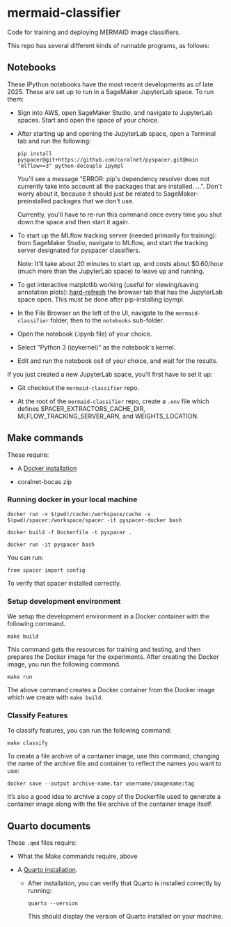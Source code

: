 # mermaid-classifier

Code for training and deploying MERMAID image classifiers.

This repo has several different kinds of runnable programs, as follows:


## Notebooks

These iPython notebooks have the most recent developments as of late 2025. These are set up to run in a SageMaker JupyterLab space. To run them:

- Sign into AWS, open SageMaker Studio, and navigate to JupyterLab spaces. Start and open the space of your choice.

- After starting up and opening the JupyterLab space, open a Terminal tab and run the following:

    `pip install pyspacer@git+https://github.com/coralnet/pyspacer.git@main "mlflow>=3" python-decouple ipympl`

    You'll see a message "ERROR: pip's dependency resolver does not currently take into account all the packages that are installed. ...". Don't worry about it, because it should just be related to SageMaker-preinstalled packages that we don't use.

    Currently, you'll have to re-run this command once every time you shut down the space and then start it again.

- To start up the MLflow tracking server (needed primarily for training): from SageMaker Studio, navigate to MLflow, and start the tracking server designated for pyspacer classifiers.

    Note: It'll take about 20 minutes to start up, and costs about $0.60/hour (much more than the JupyterLab space) to leave up and running.

- To get interactive matplotlib working (useful for viewing/saving annotation plots): [hard-refresh](https://www.howtogeek.com/672607/how-to-hard-refresh-your-web-browser-to-bypass-your-cache/) the browser tab that has the JupyterLab space open. This must be done after pip-installing ipympl.

- In the File Browser on the left of the UI, navigate to the `mermaid-classifier` folder, then to the `notebooks` sub-folder.

- Open the notebook (.ipynb file) of your choice.

- Select "Python 3 (ipykernel)" as the notebook's kernel.

- Edit and run the notebook cell of your choice, and wait for the results.

If you just created a new JupyterLab space, you'll first have to set it up:

- Git checkout the `mermaid-classifier` repo.

- At the root of the `mermaid-classifier` repo, create a `.env` file which defines SPACER_EXTRACTORS_CACHE_DIR, MLFLOW_TRACKING_SERVER_ARN, and WEIGHTS_LOCATION.


## Make commands

These require:

- A [Docker installation](https://www.docker.com/products/docker-desktop)

- coralnet-bocas zip

### Running docker in your local machine

`docker run -v $(pwd)/cache:/workspace/cache -v $(pwd)/spacer:/workspace/spacer -it pyspacer-docker bash`

`docker build -f Dockerfile -t pyspacer .`

`docker run -it pyspacer bash`

You can run: 

`from spacer import config` 

To verify that spacer installed correctly. 

### Setup development environment

We setup the development environment in a Docker container with the following command.

`make build`

This command gets the resources for training and testing, and then prepares the Docker image for the experiments. After creating the Docker image, you run the following command.

`make run`

The above command creates a Docker container from the Docker image which we create with `make build`.

### Classify Features

To classify features, you can run the following command:

`make classify`

To create a file archive of a container image, use this command, changing the name of the archive file and container to reflect the names you want to use:

`docker save --output archive-name.tar username/imagename:tag`

It’s also a good idea to archive a copy of the Dockerfile used to generate a container image along with the file archive of the container image itself.


## Quarto documents

These `.qmd` files require:

- What the Make commands require, above

- A [Quarto installation](https://quarto.org/docs/getting-started/installation.html).

    - After installation, you can verify that Quarto is installed correctly by running:
    
      `quarto --version`

      This should display the version of Quarto installed on your machine.
